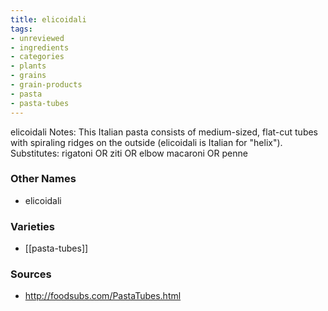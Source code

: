 ```yaml
---
title: elicoidali
tags:
- unreviewed
- ingredients
- categories
- plants
- grains
- grain-products
- pasta
- pasta-tubes
---
```

elicoidali Notes: This Italian pasta consists of medium-sized, flat-cut tubes with spiraling ridges on the outside (elicoidali is Italian for "helix"). Substitutes: rigatoni OR ziti OR elbow macaroni OR penne

### Other Names

* elicoidali

### Varieties

* [[pasta-tubes]]

### Sources
* http://foodsubs.com/PastaTubes.html
